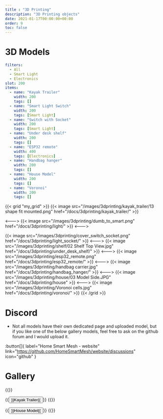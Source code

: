 ```yaml
---
title : "3D Printing"
description: "3D Printing objects"
date: 2021-01-17T00:00:00+00:00
order: 9
toc: false
---
```


# 3D Models

```yaml grid
filters:
  - All
  - Smart Light
  - Electronics
slot: 200
items:
  - name: "Kayak Trailer"
    width: 200
    tags: []
  - name: "Smart Light Switch"
    width: 200
    tags: [Smart Light]
  - name: "Switch with Socket"
    width: 200
    tags: [Smart Light]
  - name: "Under desk shelf"
    width: 200
    tags: []
  - name: "ESP32 remote"
    width: 400
    tags: [Electronics]
  - name: "Handbag hanger"
    width: 200
    tags: []
  - name: "House Model"
    width: 200
    tags: []
  - name: "Voronoi"
    width: 200
    tags: []
```

{{< grid "my_grid" >}}
{{< image src="/images/3dprinting/kayak_trailer/13 shape fit mounted.png" href="/docs/3dprinting/kayak_trailer/" >}}

<--->
{{< image src="/images/3dprinting/dumb_to_smart.png" href="/docs/3dprinting/light/" >}}
<--->

{{< image src="/images/3dprinting/cover_switch_socket.png" href="/docs/3dprinting/light_socket/" >}}
<--->
{{< image src="/images/3dprinting/shelf/02 Shelf Top View.jpg" href="/docs/3dprinting/under_desk_shelf/" >}}
<--->
{{< image src="/images/3dprinting/esp32_remote.png" href="/docs/3dprinting/esp32_remote/" >}}
<--->
{{< image src="/images/3dprinting/handbag carrier.jpg" href="/docs/3dprinting/handbag_hanger/" >}}
<--->
{{< image src="/images/3dprinting/house/03 Model Side.JPG" href="/docs/3dprinting/house" >}}
<--->
{{< image src="/images/3dprinting/Voronoi cells.jpg" href="/docs/3dprinting/voronoi/" >}}
{{< /grid >}}

# Discord
* Not all models have their own dedicated page and uploaded model, but if you like one of the below gallery models, feel free to ask on the github forum and I would upload it.

:button[]{ label="Home Smart Mesh - website" link="https://github.com/HomeSmartMesh/website/discussions" icon="github" }

# Gallery

{{<gallery dir="/images/3dprinting/all models" />}}

{{<button relref="/docs/3dprinting/kayak_trailer" >}}Kayak Trailer{{</button>}}
{{<gallery dir="/images/3dprinting/kayak_trailer" />}}

{{<button relref="/docs/3dprinting/house" >}}House Model{{</button>}}
{{<gallery dir="/images/3dprinting/house" />}}

